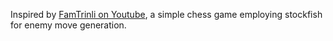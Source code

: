 Inspired by [FamTrinli on Youtube](https://www.youtube.com/watch?v=_4EuZI8Q8cs), a simple chess game employing stockfish for enemy move generation.
